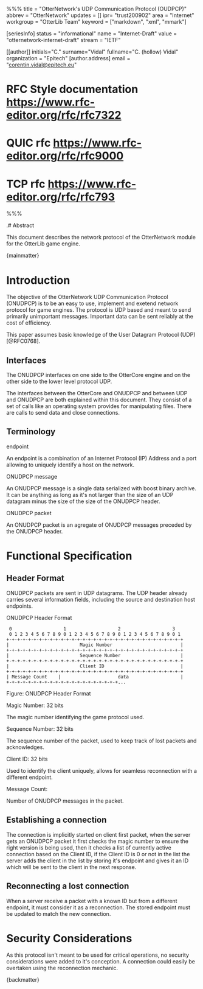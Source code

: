 %%%
title = "OtterNetwork's UDP Communication Protocol (OUDPCP)"
abbrev = "OtterNetwork"
updates = []
ipr= "trust200902"
area = "Internet"
workgroup = "OtterLib Team"
keyword = ["markdown", "xml", "mmark"]

[seriesInfo]
status = "informational"
name = "Internet-Draft"
value = "otternetwork-internet-draft"
stream = "IETF"

[[author]]
initials="C."
surname="Vidal"
fullname="C. (hollow) Vidal"
organization = "Epitech"
  [author.address]
  email = "corentin.vidal@epitech.eu"

# RFC Style documentation https://www.rfc-editor.org/rfc/rfc7322
# QUIC rfc https://www.rfc-editor.org/rfc/rfc9000
# TCP rfc  https://www.rfc-editor.org/rfc/rfc793

%%%

.# Abstract

This document describes the network protocol of the OtterNetwork module for the OtterLib game engine.
<!--
The OtterLib is an ECS engine as a static library, developped for the needs ot the R-Type Epitech project.
This library includes client-server networking, permitted by a specific protocol implemented with the OtterNetwork library.
This RFC describes the mentionned protocol.
-->

{mainmatter}

# Introduction

The objective of the OtterNetwork UDP Communication Protocol (ONUDPCP) is to be an easy to use, implement and exetend network protocol for game engines.
The protocol is UDP based and meant to send primarily unimportant messages. Important data can be sent reliably at the cost of efficiency.

This paper assumes basic knowledge of the User Datagram Protocol (UDP) [@RFC0768].

## Interfaces

The ONUDPCP interfaces on one side to the OtterCore engine and on the other side to the lower level protocol UDP.

The interfaces between the OtterCore and ONUDPCP and between UDP and ONUDPCP are both explained within this document. They consist of a set of calls like an operating system provides for manipulating files. There are calls to send data and close connections.

## Terminology

endpoint

  An endpoint is a combination of an Internet Protocol (IP) Address and a port allowing to uniquely identify a host on the network.

ONUDPCP message

  An ONUDPCP message is a single data serialized with boost binary archive. It can be anything as long as it's not larger than the size of an UDP datagram minus the size of the size of the ONUDPCP header.

ONUDPCP packet

  An ONUDPCP packet is an agregate of ONUDPCP messages preceded by the ONUDPCP header.

# Functional Specification

## Header Format
ONUDPCP packets are sent in UDP datagrams. The UDP header already carries several information fields, including the source and destination host endpoints.

ONUDPCP Header Format

~~~ ascii-art
 0                   1                   2                   3
 0 1 2 3 4 5 6 7 8 9 0 1 2 3 4 5 6 7 8 9 0 1 2 3 4 5 6 7 8 9 0 1
+-+-+-+-+-+-+-+-+-+-+-+-+-+-+-+-+-+-+-+-+-+-+-+-+-+-+-+-+-+-+-+-+
|                          Magic Number                         |
+-+-+-+-+-+-+-+-+-+-+-+-+-+-+-+-+-+-+-+-+-+-+-+-+-+-+-+-+-+-+-+-+
|                          Sequence Number                      |
+-+-+-+-+-+-+-+-+-+-+-+-+-+-+-+-+-+-+-+-+-+-+-+-+-+-+-+-+-+-+-+-+
|                          Client ID                            |
+-+-+-+-+-+-+-+-+-+-+-+-+-+-+-+-+-+-+-+-+-+-+-+-+-+-+-+-+-+-+-+-+
| Message Count    |                     data                   |
+-+-+-+-+-+-+-+-+-+-+-+-+-+-+-+-+-+-+-+-+...
~~~
Figure: ONUDPCP Header Format

Magic Number:  32 bits

  The magic number identifying the game protocol used.

Sequence Number:  32 bits

  The sequence number of the packet, used to keep track of lost packets and acknowledges.

Client ID:  32 bits

  Used to identify the client uniquely, allows for seamless reconnection with a different endpoint.

Message Count:

  Number of ONUDPCP messages in the packet.

## Establishing a connection

The connection is implicitly started on client first packet, when the server gets an ONUDPCP packet it first checks the magic number to ensure the right version is being used, then it checks a list of currently active connection based on the Client ID, if the Client ID is 0 or not in the list the server adds the client in the list by storing it's endpoint and gives it an ID which will be sent to the client in the next response.

## Reconnecting a lost connection

When a server receive a packet with a known ID but from a different endpoint, it must consider it as a reconnection. The stored endpoint must be updated to match the new connection.

# Security Considerations

As this protocol isn't meant to  be used for critical operations, no security considerations were added to it's conception. A connection could easily be overtaken using the reconnection mechanic.

{backmatter}